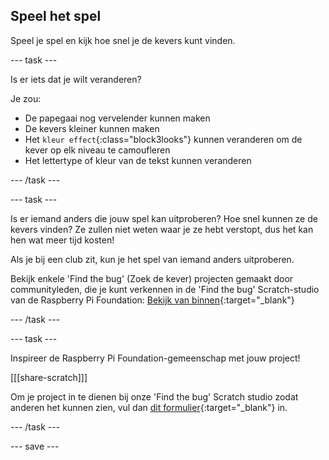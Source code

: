 ## Speel het spel

Speel je spel en kijk hoe snel je de kevers kunt vinden.

--- task ---

Is er iets dat je wilt veranderen?

Je zou:
- De papegaai nog vervelender kunnen maken
- De kevers kleiner kunnen maken
- Het `kleur effect`{:class="block3looks"} kunnen veranderen om de kever op elk niveau te camoufleren
- Het lettertype of kleur van de tekst kunnen veranderen

--- /task ---

--- task ---

Is er iemand anders die jouw spel kan uitproberen? Hoe snel kunnen ze de kevers vinden? Ze zullen niet weten waar je ze hebt verstopt, dus het kan hen wat meer tijd kosten!

Als je bij een club zit, kun je het spel van iemand anders uitproberen.

Bekijk enkele 'Find the bug' (Zoek de kever) projecten gemaakt door communityleden, die je kunt verkennen in de 'Find the bug' Scratch-studio van de Raspberry Pi Foundation: [Bekijk van binnen](https://scratch.mit.edu/studios/29005236/){:target="_blank"}

--- /task ---

--- task ---

Inspireer de Raspberry Pi Foundation-gemeenschap met jouw project!

[[[share-scratch]]]

Om je project in te dienen bij onze 'Find the bug' Scratch studio zodat anderen het kunnen zien, vul dan [dit formulier](https://form.raspberrypi.org/f/community-project-submissions){:target="_blank"} in.

--- /task ---

--- save ---

